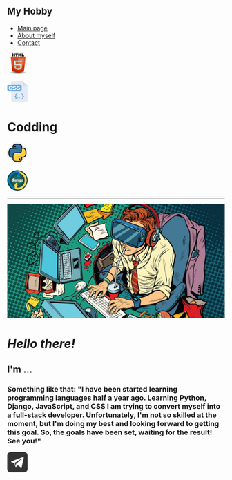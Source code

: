 <!DOCTYPE html>
<html lang="en">
<head>
    <meta charset="UTF-8">
    <title>Hobby</title>
    <link rel="stylesheet" href="https://github.com/Viton4ik/Info_page_HTML/blob/master/hf.css">
</head>
<body>
<nav class="header">
    <div class="inner-header">
        <div class="logo-container">
            <h1>My Hobby</h1>
        </div>
        <ul class="navigation">
            <a href="#" title ="Main page"><li>Main page</li></a>
            <a href="#" title ="Some info about myself"><li>About myself</li></a>
            <a href="https://t.me/Viton4ik" title ="@Victor"><li>Contact</li></a>
        </ul>
    </div>
</nav>
<!-- Main Content-->
<div class="content">
    <div class="topic-container">
        <p><img src="https://github.com/Viton4ik/Info_page_HTML/blob/master/html.jpeg" alt="html" width="50x" height="50x"></p>
        <p></p>
        <p><img src="https://github.com/Viton4ik/Info_page_HTML/blob/master/css.png" alt="css" width="47x" height="47x"></p>
        <p></p>
        <h1>Codding</h1>
        <p></p>
        <p><img src="https://github.com/Viton4ik/Info_page_HTML/blob/master/python.jpg" alt="python" width="47x" height="47x"></p>
        <p></p>
        <p><img src="https://github.com/Viton4ik/Info_page_HTML/blob/master/django.png" alt="django" width="47x" height="47x"></p>
    </div>
    <div class="info-container">
        <div class="info">
            <hr>
            <a href="" title ="@Victor"><img src="https://github.com/Viton4ik/Info_page_HTML/blob/master/logo1.jpg" alt="logo" class="leftfoto"></a>
            <h1><em>Hello there!</em></h1>
            <h2>I'm ...</h2>
            <h3>Something like that: "I have been started learning programming languages half a year ago.
                Learning Python, Django, JavaScript, and CSS I am trying to convert myself into a full-stack developer.
                Unfortunately, I'm not so skilled at the moment, but I'm doing my best and looking forward to getting this goal.
                So, the goals have been set, waiting for the result! See you!"
            </h3>
        </div>
    </div>
<footer class="footer">
    <div class="footer-info">
        <a href="https://t.me/Viton4ik" title ="@Victor"><img src="https://github.com/Viton4ik/Info_page_HTML/blob/master/telegram.png" alt="@Victor" width="47x" height="47x"></a>
    </div>
</footer>
</body>
</html>
